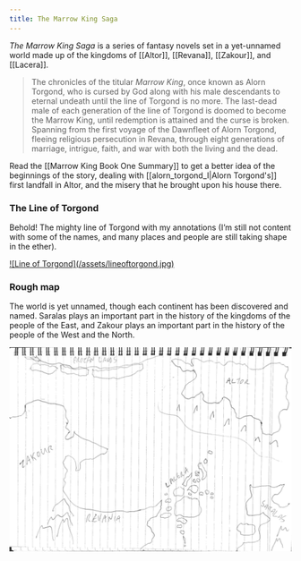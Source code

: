 ```yaml
---
title: The Marrow King Saga
---
```


_The Marrow King Saga_ is a series of fantasy novels set in a yet-unnamed world made up of the kingdoms of [[Altor]], [[Revana]], [[Zakour]], and [[Lacera]].

> The chronicles of the titular _Marrow King_, once known as Alorn Torgond, who is cursed by God along with his male descendants to eternal undeath until the line of Torgond is no more. The last-dead male of each generation of the line of Torgond is doomed to become the Marrow King, until redemption is attained and the curse is broken. Spanning from the first voyage of the Dawnfleet of Alorn Torgond, fleeing religious persecution in Revana, through eight generations of marriage, intrigue, faith, and war with both the living and the dead.

Read the [[Marrow King Book One Summary]] to get a better idea of the beginnings of the story, dealing with [[alorn_torgond_I|Alorn Torgond's]] first landfall in Altor, and the misery that he brought upon his house there.

### The Line of Torgond

Behold! The mighty line of Torgond with my annotations (I’m still not content with some of the names, and many places and people are still taking shape in the ether).

<a href="/assets/lineoftorgond.jpg" class="img-link">
![Line of Torgond](/assets/lineoftorgond.jpg)
</a>

### Rough map

The world is yet unnamed, though each continent has been discovered and named. Saralas plays an important part in the history of the kingdoms of the people of the East, and Zakour plays an important part in the history of the people of the West and the North.

![Rough map of the world of the Marrow King](/assets/rough_map_marrow_king.png)
